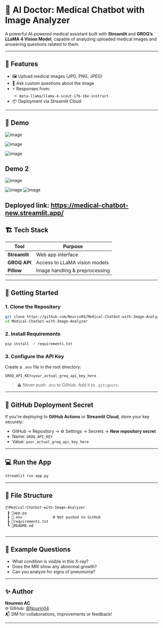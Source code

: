 

# 🧠 AI Doctor: Medical Chatbot with Image Analyzer

A powerful AI-powered medical assistant built with **Streamlit** and **GROQ’s LLaMA 4 Vision Model**, capable of analyzing uploaded medical images and answering questions related to them.



---

## 🚀 Features

- 🖼️ Upload medical images (JPG, PNG, JPEG)
- 💬 Ask custom questions about the image
- ⚡ Responses from:
  - `meta-llama/llama-4-scout-17b-16e-instruct`
- 📦 Deployment via Streamlit Cloud 

---

## 📸 Demo

![image](https://github.com/user-attachments/assets/c454b981-249b-43f2-b350-63acfa1d7342)

![image](https://github.com/user-attachments/assets/e748f4c1-3d39-46ba-b441-2bf9c235c84e)

![image](https://github.com/user-attachments/assets/683c3450-4cdd-4dd3-b943-bf83c7f3537f)

## Demo 2


![image](https://github.com/user-attachments/assets/3081a17e-ce99-4022-bb6f-8204abc59154)

![image](https://github.com/user-attachments/assets/f30ba237-2489-4ea4-8483-dd112eaa96ab)
![image](https://github.com/user-attachments/assets/1ea2639d-32be-4b20-98c8-c79f47602d38)





Deployed link: https://medical-chatbot-new.streamlit.app/
---

## 🏗️ Tech Stack

| Tool        | Purpose                          |
|-------------|----------------------------------|
| **Streamlit** | Web app interface                |
| **GROQ API** | Access to LLaMA vision models     |
| **Pillow**   | Image handling & preprocessing   |


---

## 🔧 Getting Started

### 1. Clone the Repository

```bash
git clone https://github.com/Nourin04/Medical-Chatbot-with-Image-Analyzer.git
cd Medical-Chatbot-with-Image-Analyzer
```

### 2. Install Requirements

```bash
pip install -r requirements.txt
```

### 3. Configure the API Key

Create a `.env` file in the root directory:

```env
GROQ_API_KEY=your_actual_groq_api_key_here
```

> ⚠️ Never push `.env` to GitHub. Add it to `.gitignore`.

---

## 🔐 GitHub Deployment Secret

If you're deploying to **GitHub Actions** or **Streamlit Cloud**, store your key securely:

- GitHub → Repository → ⚙️ Settings → Secrets → **New repository secret**
- Name: `GROQ_API_KEY`  
- Value: `your_actual_groq_api_key_here`

---

## 💻 Run the App

```bash
streamlit run app.py
```

---

## 📁 File Structure

```
📦Medical-Chatbot-with-Image-Analyzer
 ┣ 📄app.py
 ┣ 📄.env              # Not pushed to GitHub
 ┣ 📄requirements.txt
 ┗ 📄README.md
  
```


---

## 🧪 Example Questions

- What condition is visible in this X-ray?
- Does the MRI show any abnormal growth?
- Can you analyze for signs of pneumonia?

---

## ✨ Author

**Noureen AC**  
🌐 GitHub: [@Nourin04](https://github.com/Nourin04)  
📬 DM for collaborations, improvements or feedback!

---



